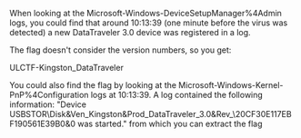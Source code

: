 When looking at the Microsoft-Windows-DeviceSetupManager%4Admin logs, you could find that around 10:13:39 (one minute before the virus was detected) a new DataTraveler 3.0 device was registered in a log. 

The flag doesn't consider the version numbers, so you get:

ULCTF-Kingston_DataTraveler

You could also find the flag by looking at the Microsoft-Windows-Kernel-PnP%4Configuration logs at 10:13:39. A log contained the following information: "Device USBSTOR\Disk&Ven_Kingston&Prod_DataTraveler_3.0&Rev_\20CF30E117EBF190561E39B0&0 was started." from which you can extract the flag